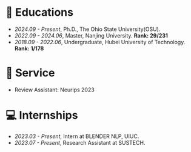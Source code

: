 
# 📖 Educations
- *2024.09 - Present*, Ph.D., The Ohio State University(OSU).
- *2022.09 - 2024.06*, Master, Nanjing University. **Rank: 29/231**
- *2018.09 - 2022.06*, Undergraduate, Hubei University of Technology. **Rank: 1/178**

# 📌 Service
- Review Assistant: Neurips 2023
  
# 💻 Internships
- *2023.03 - Present*, Intern at BLENDER NLP, UIUC.
- *2023.07 - Present*, Research Assistant at SUSTECH.
